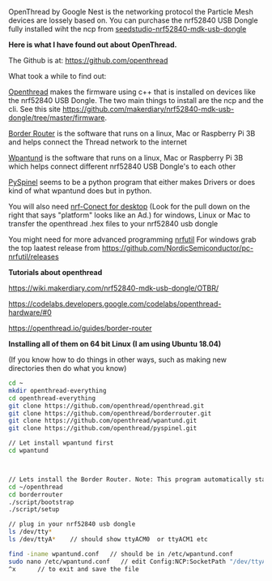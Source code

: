 

OpenThread by Google Nest is the networking protocol the Particle Mesh devices are lossely based on.
You can purchase the nrf52840 USB Dongle fully installed wiht the ncp from [seedstudio-nrf52840-mdk-usb-dongle](https://www.robotshop.com/ca/en/seeedstudio-nrf52840-mdk-usb-dongle.html) 

**Here is what I have found out about OpenThread.**

The Github is at: https://github.com/openthread

What took a while to find out:

[Openthread](https://github.com/openthread/openthread) makes the firmware using c++ that is installed on devices like the nrf52840 USB Dongle. The two main things to install are the ncp and the cli. See this site https://github.com/makerdiary/nrf52840-mdk-usb-dongle/tree/master/firmware. 

[Border Router](https://github.com/openthread/borderrouter) is the software that runs on a linux, Mac or Raspberry Pi 3B  and helps connect the Thread network to the internet

[Wpantund](https://github.com/openthread/wpantund) is the software that runs on a linux, Mac or Raspberry Pi 3B which helps connect different nrf52840 USB Dongle's to each other

[PySpinel](https://github.com/openthread/pyspinel) seems to be a python program that either makes Drivers or does kind of what wpantund does but in python.

You will also need [nrf-Conect for desktop](https://www.nordicsemi.com/Software-and-Tools/Development-Tools/nRF-Connect-for-desktop) (Look for the pull down on the right that says "platform" looks like an Ad.) for windows, Linux or Mac to transfer the openthread .hex files to your nrf52840 usb dongle

You might need for more advanced programming [nrfutil]() For windows grab the top laatest release from https://github.com/NordicSemiconductor/pc-nrfutil/releases 


**Tutorials about openthread**

https://wiki.makerdiary.com/nrf52840-mdk-usb-dongle/OTBR/  

https://codelabs.developers.google.com/codelabs/openthread-hardware/#0

https://openthread.io/guides/border-router


**Installing all of them on 64 bit Linux (I am using Ubuntu 18.04)**

(If you know how to do things in other ways, such as making new directories then do what you know)

```bash
cd ~    
mkdir openthread-everything
cd openthread-everything
git clone https://github.com/openthread/openthread.git
git clone https://github.com/openthread/borderrouter.git
git clone https://github.com/openthread/wpantund.git
git clone https://github.com/openthread/pyspinel.git

// Let install wpantund first
cd wpantund



// Lets install the Border Router. Note: This program automatically starts after being rebooted.
cd ~/openthread
cd borderrouter
./script/bootstrap
./script/setup

// plug in your nrf52840 usb dongle
ls /dev/tty*
ls /dev/ttyA*    // should show ttyACM0  or ttyACM1 etc

find -iname wpantund.conf   // should be in /etc/wpantund.conf
sudo nano /etc/wpantund.conf   // edit Config:NCP:SocketPath "/dev/ttyACM0"
^x      // to exit and save the file







```

